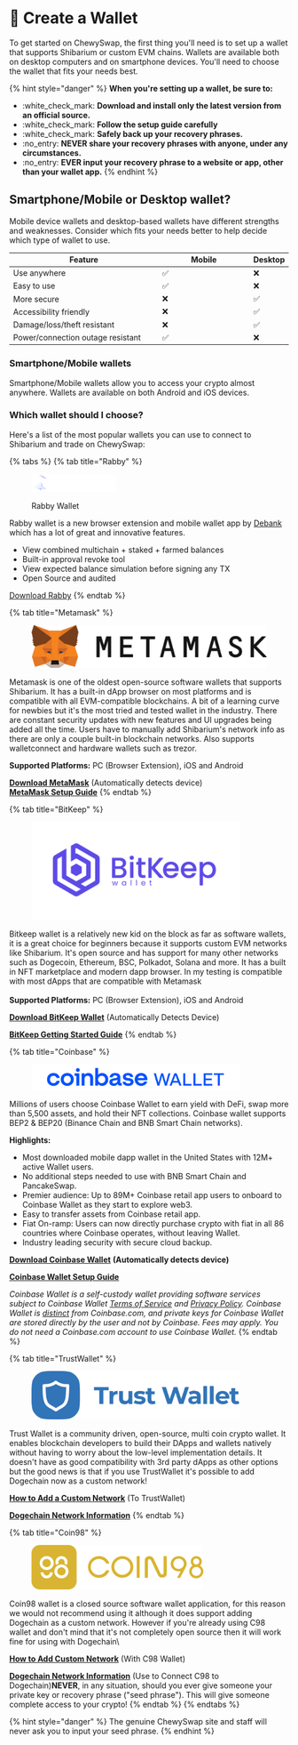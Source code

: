 # 👜 Create a Wallet

To get started on ChewySwap, the first thing you'll need is to set up a wallet that supports Shibarium or custom EVM chains. Wallets are available both on desktop computers and on smartphone devices. You'll need to choose the wallet that fits your needs best.

{% hint style="danger" %}
**When you're setting up a wallet, be sure to:**

* :white\_check\_mark: **Download and install only the latest version from an official source.**
* :white\_check\_mark:  **Follow the setup guide carefully**
* :white\_check\_mark: **Safely back up your recovery phrases.**
* :no\_entry: **NEVER share your recovery phrases with anyone, under any circumstances.**
* :no\_entry: **EVER input your recovery phrase to a website or app, other than your wallet app.**
{% endhint %}

## Smartphone/Mobile or Desktop wallet?

Mobile device wallets and desktop-based wallets have different strengths and weaknesses. Consider which fits your needs better to help decide which type of wallet to use.

<table><thead><tr><th width="332.3333333333333">Feature</th><th width="211">Mobile</th><th>Desktop</th></tr></thead><tbody><tr><td>Use anywhere</td><td><span data-gb-custom-inline data-tag="emoji" data-code="2705">✅</span></td><td><span data-gb-custom-inline data-tag="emoji" data-code="274c">❌</span></td></tr><tr><td>Easy to use</td><td><span data-gb-custom-inline data-tag="emoji" data-code="2705">✅</span></td><td><span data-gb-custom-inline data-tag="emoji" data-code="274c">❌</span></td></tr><tr><td>More secure</td><td><span data-gb-custom-inline data-tag="emoji" data-code="274c">❌</span></td><td><span data-gb-custom-inline data-tag="emoji" data-code="2705">✅</span></td></tr><tr><td>Accessibility friendly</td><td><span data-gb-custom-inline data-tag="emoji" data-code="274c">❌</span></td><td><span data-gb-custom-inline data-tag="emoji" data-code="2705">✅</span></td></tr><tr><td>Damage/loss/theft resistant</td><td><span data-gb-custom-inline data-tag="emoji" data-code="274c">❌</span></td><td><span data-gb-custom-inline data-tag="emoji" data-code="2705">✅</span></td></tr><tr><td>Power/connection outage resistant</td><td><span data-gb-custom-inline data-tag="emoji" data-code="2705">✅</span></td><td><span data-gb-custom-inline data-tag="emoji" data-code="274c">❌</span></td></tr></tbody></table>

### Smartphone/Mobile wallets

Smartphone/Mobile wallets allow you to access your crypto almost anywhere. Wallets are available on both Android and iOS devices.

### Which wallet should I choose?

Here's a list of the most popular wallets you can use to connect to Shibarium and trade on ChewySwap:

{% tabs %}
{% tab title="Rabby" %}
<div align="left" data-full-width="true">

<figure><img src="../../.gitbook/assets/image (16).png" alt=""><figcaption><p>Rabby Wallet</p></figcaption></figure>

</div>

Rabby wallet is a new browser extension and mobile wallet app by [Debank ](https://debank.com/)which has a lot of great and innovative features.

* View combined multichain + staked + farmed balances
* Built-in approval revoke tool
* View expected balance simulation before signing any TX
* Open Source and audited

[Download Rabby](https://rabby.io/points?code=6L20IHJM)
{% endtab %}

{% tab title="Metamask" %}
<figure><img src="../../.gitbook/assets/Metamask.png" alt=""><figcaption></figcaption></figure>

Metamask is one of the oldest open-source software wallets that supports Shibarium. It has a built-in dApp browser on most platforms and is compatible with all EVM-compatible blockchains. A bit of a learning curve for newbies but it's the most tried and tested wallet in the industry. There are constant security updates with new features and UI upgrades being added all the time. Users have to manually add Shibarium's network info as there are only a couple built-in blockchain networks. Also supports walletconnect and hardware wallets such as trezor.

**Supported Platforms:** PC (Browser Extension), iOS and Android

[**Download MetaMask**](https://metamask.io/download.html) (Automatically detects device)\
[**MetaMask Setup Guide**](https://academy.binance.com/en/articles/connecting-metamask-to-binance-smart-chain)
{% endtab %}

{% tab title="BitKeep" %}
<figure><img src="../../.gitbook/assets/Bitkeep.png" alt="" width="375"><figcaption></figcaption></figure>

Bitkeep wallet is a relatively new kid on the block as far as software wallets, it is a great choice for beginners because it supports custom EVM networks like Shibarium. It's open source and has support for many other networks such as Dogecoin, Ethereum, BSC, Polkadot, Solana and more. It has a built in NFT marketplace and modern dapp browser. In my testing is compatible with most dApps that are compatible with Metamask\
\
**Supported Platforms:** PC (Browser Extension), iOS and Android

[**Download BitKeep Wallet**](https://bitkeep.com/en/download) (Automatically Detects Device)

[**BitKeep Getting Started Guide**](https://study.bitkeep.com/en/?ht\_kb=create-your-first-wallet)
{% endtab %}

{% tab title="Coinbase" %}
<figure><img src="../../.gitbook/assets/coinbase.webp" alt="" width="375"><figcaption></figcaption></figure>

Millions of users choose Coinbase Wallet to earn yield with DeFi, swap more than 5,500 assets, and hold their NFT collections. Coinbase wallet supports BEP2 & BEP20 (Binance Chain and BNB Smart Chain networks).

**Highlights:**

* Most downloaded mobile dapp wallet in the United States with 12M+ active Wallet users.
* No additional steps needed to use with BNB Smart Chain and PancakeSwap.
* Premier audience: Up to 89M+ Coinbase retail app users to onboard to Coinbase Wallet as they start to explore web3.
* Easy to transfer assets from Coinbase retail app.
* Fiat On-ramp: Users can now directly purchase crypto with fiat in all 86 countries where Coinbase operates, without leaving Wallet.
* Industry leading security with secure cloud backup.

[**Download Coinbase Wallet**](https://coinbase-wallet.onelink.me/q5Sx/fdb9b250) **(Automatically detects device)**

[**Coinbase Wallet Setup Guide**](https://www.coinbase.com/wallet/getting-started-mobile)



_Coinbase Wallet is a self-custody wallet providing software services subject to Coinbase Wallet_ [_Terms of Service_](https://wallet.coinbase.com/terms-of-service) _and_ [_Privacy Policy_](https://wallet.coinbase.com/privacy-policy)_. Coinbase Wallet is_ [_distinct_](https://help.coinbase.com/en/wallet/getting-started/what-s-the-difference-between-coinbase-com-and-wallet) _from Coinbase.com, and private keys for Coinbase Wallet are stored directly by the user and not by Coinbase. Fees may apply. You do not need a Coinbase.com account to use Coinbase Wallet._
{% endtab %}

{% tab title="TrustWallet" %}
<figure><img src="../../.gitbook/assets/full-trust-wallet-logo-2048x477.webp" alt="" width="375"><figcaption></figcaption></figure>

Trust Wallet is a community driven, open-source, multi coin crypto wallet. It enables blockchain developers to build their DApps and wallets natively without having to worry about the low-level implementation details. It doesn't have as good compatibility with 3rd party dApps as other options but the good news is that if you use TrustWallet it's possible to add Dogechain now as a custom network!

[**How to Add a Custom Network**](https://community.trustwallet.com/t/how-to-add-a-custom-network-on-the-trust-wallet-mobile-app/626781) (To TrustWallet)

[**Dogechain Network Information**](https://docs.dogechain.dog/docs/overview)
{% endtab %}

{% tab title="Coin98" %}
<figure><img src="../../.gitbook/assets/Coin98.svg" alt=""><figcaption></figcaption></figure>

Coin98 wallet is a closed source software wallet application, for this reason we would not recommend using it although it does support adding Dogechain as a custom network. However if you're already using C98 wallet and don't mind that it's not completely open source then it will work fine for using with Dogechain\


[**How to Add Custom Network**](https://docs.coin98.com/products/coin98-super-app/extension/beginners-guide/add-custom-networks) (With C98 Wallet)

[**Dogechain Network Information**](https://docs.dogechain.dog/docs/overview) (Use to Connect C98 to Dogechain)**NEVER**, in any situation, should you ever give someone your private key or recovery phrase ("seed phrase"). This will give someone complete access to your crypto!
{% endtab %}
{% endtabs %}

{% hint style="danger" %}
The genuine ChewySwap site and staff will never ask you to input your seed phrase.
{% endhint %}
